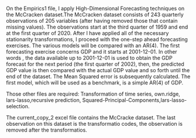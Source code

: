 On the Empirics1 file, I apply High-Dimensional Forecasting techniques on the McCracken dataset.The McCracken dataset consists of 243 quarterly observations of 205 variables (after having removed those that contain missing values). 
The observations start at the third quarter of 1959 and end at the first quarter of 2020. After I have applied all of the necessary stationarity transformations, I proceed with the one-step ahead forecasting exercises. The various models will be compared with an AR(4).
The first forecasting exercise concerns GDP and it starts at  2001-12-01. 
In other words , the data available up to 2001-12-01 is used to obtain the GDP forecast for the next period (the first quarter of 2002), then, the predicted GDP value is then compared with the actual GDP value and so forth until the end of the dataset. The Mean Squared error is subsequently calculated.
The first model, which will be used as a benchmark, is a simple AR(4) of GDP. 


Those other files are required: Transformation of time series, own.ridge, lars-lasso,recursive prediction, Squared-Principal-Components,lars-lasso-selection.

The current_copy_2 excel file contains the McCracke dataset. The last observation on this dataset is the 
transformatio codes, the observation is removed after the transformatios.